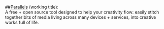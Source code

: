 ##[Parallels](http://makeparallels.herokuapp.com) (working title): 
<br>
A free + open source tool designed to help your creativity flow: easily stitch together bits of media living across many devices + services, into creative works full of life.